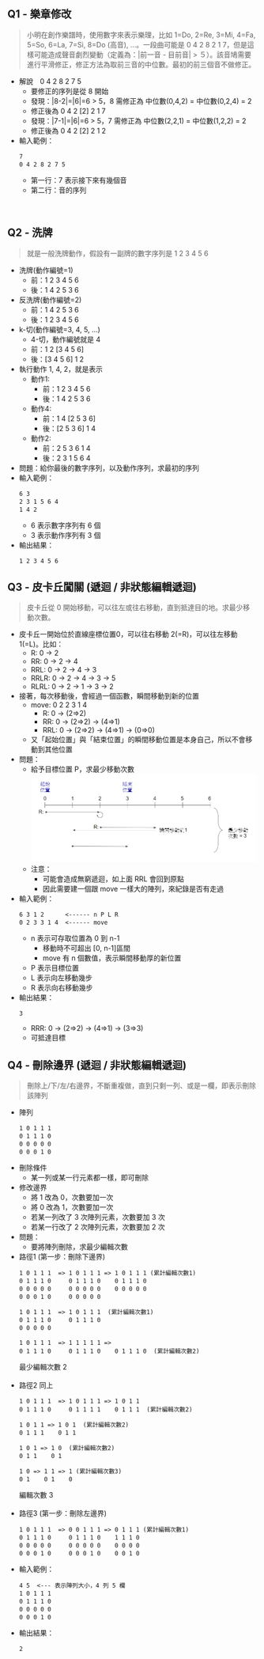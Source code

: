 ## Q1 - 樂章修改
> 小明在創作樂譜時，使用數字來表示樂理，比如 1=Do, 2=Re, 3=Mi, 4=Fa, 5=So, 6=La, 7=Si, 8=Do (高音), ...。一段曲可能是 0 4 2 8 2 1 7，但是這樣可能造成聲音劇烈變動（定義為：|前一音 - 目前音| > ５）。該音鳩需要進行平滑修正，修正方法為取前三音的中位數。最初的前三個音不做修正。
- 解說　0 4 2 8 2 7 5
  - 要修正的序列是從 8 開始
  - 發現：|8-2|=|6|=6 > 5，8 需修正為 中位數(0,4,2) = 中位數(0,2,4) = 2
  - 修正後為 0 4 2 [2] 2 1 7
  - 發現：|7-1|=|6|=6 > 5，7 需修正為 中位數(2,2,1) = 中位數(1,2,2) = 2
  - 修正後為 0 4 2 [2] 2 1 2
- 輸入範例：
  ```
  7
  0 4 2 8 2 7 5
  ```
  - 第一行：7 表示接下來有幾個音
  - 第二行：音的序列
  
<br>

## Q2 - 洗牌
> 就是一般洗牌動作，假設有一副牌的數字序列是 1 2 3 4 5 6
- 洗牌(動作編號=1) 
  - 前：1 2 3 4 5 6
  - 後：1 4 2 5 3 6
- 反洗牌(動作編號=2) 
  - 前：1 4 2 5 3 6
  - 後：1 2 3 4 5 6
- k-切(動作編號=3, 4, 5, ...) 
  - 4-切，動作編號就是 4
  - 前：1 2 [3 4 5 6]
  - 後：[3 4 5 6] 1 2
- 執行動作 1, 4, 2，就是表示
  - 動作1:
    - 前：1 2 3 4 5 6
    - 後：1 4 2 5 3 6
  - 動作4:
    - 前：1 4 [2 5 3 6]
    - 後：[2 5 3 6] 1 4
  - 動作2:
    - 前：2 5 3 6 1 4
    - 後：2 3 1 5 6 4
- 問題：給你最後的數字序列，以及動作序列，求最初的序列
- 輸入範例：
  ```
  6 3
  2 3 1 5 6 4
  1 4 2
  ```
  - 6 表示數字序列有 6 個
  - 3 表示動作序列有 3 個
- 輸出結果：
  ```
  1 2 3 4 5 6
  ```

## Q3 - 皮卡丘闖關 (遞迴 / 非狀態編輯遞迴)
> 皮卡丘從 0 開始移動，可以往左或往右移動，直到抵達目的地。求最少移動次數。
- 皮卡丘一開始位於直線座標位置0，可以往右移動 2(=R)，可以往左移動 1(=L)。比如：
  - R: 0 -> 2
  - RR: 0 -> 2 -> 4
  - RRL: 0 -> 2 -> 4 -> 3
  - RRLR: 0 -> 2 -> 4 -> 3 -> 5
  - RLRL: 0 -> 2 -> 1 -> 3 -> 2
- 接著，每次移動後，會經過一個函數，瞬間移動到新的位置
  - move: 0 2 2 3 1 4
    - R: 0 -> (2=>2)
    - RR: 0 -> (2=>2) -> (4=>1)
    - RRL: 0 -> (2=>2) -> (4=>1) -> (0=>0)
  - 又「起始位置」與「結束位置」的瞬間移動位置是本身自己，所以不會移動到其他位置
- 問題：
  - 給予目標位置 P，求最少移動次數
    ![](20191026-Q3.jpg)
  - 注意：
    - 可能會造成無窮遞迴，如上面 RRL 會回到原點
    - 因此需要建一個跟 move 一樣大的陣列，來紀錄是否有走過
- 輸入範例：
  ```
  6 3 1 2      <------ n P L R
  0 2 3 3 1 4  <------ move
  ```
  - n 表示可存取位置為 0 到 n-1
    - 移動時不可超出 [0, n-1]區間
    - move 有 n 個數值，表示瞬間移動厚的新位置
  - P 表示目標位置
  - L 表示向左移動幾步
  - R 表示向右移動幾步
- 輸出結果：
  ```
  3
  ```
  - RRR: 0 -> (2=>2) -> (4=>1) -> (3=>3)
  - 可抵達目標

## Q4 - 刪除邊界 (遞迴 / 非狀態編輯遞迴)     
> 刪除上/下/左/右邊界，不斷重複做，直到只剩一列、或是一欄，即表示刪除該陣列
- 陣列
  ```
  1 0 1 1 1
  0 1 1 1 0
  0 0 0 0 0
  0 0 0 1 0
  ```
- 刪除條件
  - 某一列或某一行元素都一樣，即可刪除
- 修改邊界
  - 將 1 改為 0，次數要加一次
  - 將 0 改為 1，次數要加一次
  - 若某一列改了 3 次陣列元素，次數要加 3 次
  - 若某一行改了 2 次陣列元素，次數要加 2 次
- 問題：
  - 要將陣列刪除，求最少編輯次數
- 路徑1 (第一步：刪除下邊界)
  ```
  1 0 1 1 1  => 1 0 1 1 1 => 1 0 1 1 1 (累計編輯次數1)
  0 1 1 1 0     0 1 1 1 0    0 1 1 1 0
  0 0 0 0 0     0 0 0 0 0    0 0 0 0 0
  0 0 0 1 0     0 0 0 0 0    
  ```
  ```
  1 0 1 1 1  => 1 0 1 1 1  (累計編輯次數1)
  0 1 1 1 0     0 1 1 1 0
  0 0 0 0 0     
  ```
  ```
  1 0 1 1 1  => 1 1 1 1 1 => 
  0 1 1 1 0     0 1 1 1 0    0 1 1 1 0  (累計編輯次數2)
  ```
  最少編輯次數 2
  <br><br>
- 路徑2
  同上
  ```
  1 0 1 1 1  => 1 0 1 1 1 => 1 0 1 1
  0 1 1 1 0     0 1 1 1 1    0 1 1 1  (累計編輯次數2)
  ```
  ```
  1 0 1 1 => 1 0 1  (累計編輯次數2)
  0 1 1 1    0 1 1
  ```
  ```
  1 0 1 => 1 0  (累計編輯次數2)
  0 1 1    0 1
  ```
  ```
  1 0 => 1 1 => 1 (累計編輯次數3)
  0 1    0 1    0
  ```
  編輯次數 3
  <br><br>
- 路徑3 (第一步：刪除左邊界)
  ```
  1 0 1 1 1  => 0 0 1 1 1 => 0 1 1 1 (累計編輯次數1)
  0 1 1 1 0     0 1 1 1 0    1 1 1 0
  0 0 0 0 0     0 0 0 0 0    0 0 0 0
  0 0 0 1 0     0 0 0 1 0    0 0 1 0
  ```
- 輸入範例：
  ```
  4 5  <--- 表示陣列大小，4 列 5 欄
  1 0 1 1 1
  0 1 1 1 0
  0 0 0 0 0
  0 0 0 1 0 
  ```
- 輸出結果：
  ```
  2
  ```

